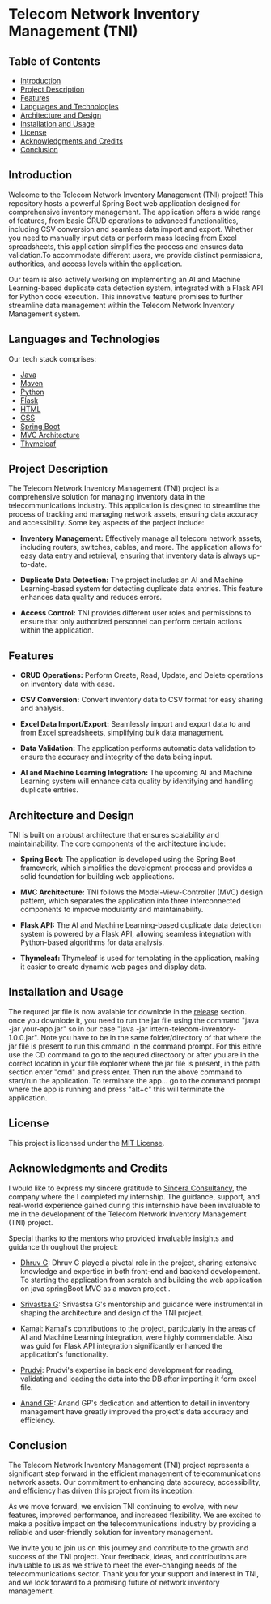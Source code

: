 # Telecom Network Inventory Management (TNI)

## Table of Contents

- [Introduction](#introduction)
- [Project Description](#project-description)
- [Features](#features)
- [Languages and Technologies](#languages-and-technologies)
- [Architecture and Design](#architecture-and-design)
- [Installation and Usage](#installation-and-usage)
- [License](#license)
- [Acknowledgments and Credits](#acknowledgments-and-credits)
- [Conclusion](#conclusion)

## Introduction

Welcome to the Telecom Network Inventory Management (TNI) project! This repository hosts a powerful Spring Boot web application designed for comprehensive inventory management. The application offers a wide range of features, from basic CRUD operations to advanced functionalities, including CSV conversion and seamless data import and export. Whether you need to manually input data or perform mass loading from Excel spreadsheets, this application simplifies the process and ensures data validation.To accommodate different users, we provide distinct permissions, authorities, and access levels within the application.

Our team is also actively working on implementing an AI and Machine Learning-based duplicate data detection system, integrated with a Flask API for Python code execution. This innovative feature promises to further streamline data management within the Telecom Network Inventory Management system.

## Languages and Technologies

Our tech stack comprises:

- [Java](#)
- [Maven](#)
- [Python](#)
- [Flask](#)
- [HTML](#)
- [CSS](#)
- [Spring Boot](#)
- [MVC Architecture](#)
- [Thymeleaf](#)

## Project Description

The Telecom Network Inventory Management (TNI) project is a comprehensive solution for managing inventory data in the telecommunications industry. This application is designed to streamline the process of tracking and managing network assets, ensuring data accuracy and accessibility. Some key aspects of the project include:

- **Inventory Management:** Effectively manage all telecom network assets, including routers, switches, cables, and more. The application allows for easy data entry and retrieval, ensuring that inventory data is always up-to-date.

- **Duplicate Data Detection:** The project includes an AI and Machine Learning-based system for detecting duplicate data entries. This feature enhances data quality and reduces errors.

- **Access Control:** TNI provides different user roles and permissions to ensure that only authorized personnel can perform certain actions within the application.

## Features

- **CRUD Operations:** Perform Create, Read, Update, and Delete operations on inventory data with ease.

- **CSV Conversion:** Convert inventory data to CSV format for easy sharing and analysis.

- **Excel Data Import/Export:** Seamlessly import and export data to and from Excel spreadsheets, simplifying bulk data management.

- **Data Validation:** The application performs automatic data validation to ensure the accuracy and integrity of the data being input.

- **AI and Machine Learning Integration:** The upcoming AI and Machine Learning system will enhance data quality by identifying and handling duplicate entries.

## Architecture and Design

TNI is built on a robust architecture that ensures scalability and maintainability. The core components of the architecture include:

- **Spring Boot:** The application is developed using the Spring Boot framework, which simplifies the development process and provides a solid foundation for building web applications.

- **MVC Architecture:** TNI follows the Model-View-Controller (MVC) design pattern, which separates the application into three interconnected components to improve modularity and maintainability.

- **Flask API:** The AI and Machine Learning-based duplicate data detection system is powered by a Flask API, allowing seamless integration with Python-based algorithms for data analysis.

- **Thymeleaf:** Thymeleaf is used for templating in the application, making it easier to create dynamic web pages and display data.


## Installation and Usage

The requred jar file is now avalable for downlode in the [release](https://github.com/adithya-ag/TNI/releases) section.
once you downlode it, you need to run the jar file using the command "java -jar your-app.jar" so in our case "java -jar intern-telecom-inventory-1.0.0.jar".
Note you have to be in the same folder/directory of that where the jar file is present to run this cmmand in the command prompt. For this eithre use the CD command to go to the requred directoory or after you are in the correct location in your file explorer where the jar file is present, in the path section enter "cmd" and press enter. Then run the above command to start/run the application.
To terminate the app... go to the command prompt where the app is running and press "alt+c" this will terminate the application.

## License

This project is licensed under the [MIT License](LICENSE.md).

## Acknowledgments and Credits

I would like to express my sincere gratitude to [Sincera Consultancy](https://www.sincera.in/), the company where the I completed my internship. The guidance, support, and real-world experience gained during this internship have been invaluable to me in the development of the Telecom Network Inventory Management (TNI) project.

Special thanks to the mentors who provided invaluable insights and guidance throughout the project:

- [Dhruv G](https://www.linkedin.com/in/dhruv-gupta-5300171b): Dhruv G played a pivotal role in the project, sharing extensive knowledge and expertise in both front-end and backend developement. To starting the application from scratch and building the web application on java springBoot MVC as a maven project .

- [Srivastsa G](https://www.linkedin.com/in/gorursrivatsa/): Srivastsa G's mentorship and guidance were instrumental in shaping the architecture and design of the TNI project.

- [Kamal](https://www.linkedin.com/in/kamal-nath-tiwari-61143a67/): Kamal's contributions to the project, particularly in the areas of AI and Machine Learning integration, were highly commendable. Also was guid for Flask API integration significantly enhanced the application's functionality.

- [Prudvi](https://www.linkedin.com/in/prudvi-g-a4a871269/): Prudvi's expertise in back end development for reading, validating and loading the data into the DB after importing it form excel file.

- [Anand GP](https://www.linkedin.com/in/anand-gp-58963b26/): Anand GP's dedication and attention to detail in inventory management have greatly improved the project's data accuracy and efficiency.
 

## Conclusion

The Telecom Network Inventory Management (TNI) project represents a significant step forward in the efficient management of telecommunications network assets. Our commitment to enhancing data accuracy, accessibility, and efficiency has driven this project from its inception.

As we move forward, we envision TNI continuing to evolve, with new features, improved performance, and increased flexibility. We are excited to make a positive impact on the telecommunications industry by providing a reliable and user-friendly solution for inventory management.

We invite you to join us on this journey and contribute to the growth and success of the TNI project. Your feedback, ideas, and contributions are invaluable to us as we strive to meet the ever-changing needs of the telecommunications sector. Thank you for your support and interest in TNI, and we look forward to a promising future of network inventory management.
